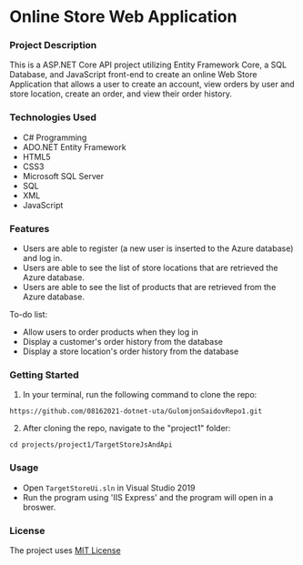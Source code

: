 # Online Store Web Application

### Project Description

This is a ASP.NET Core API project utilizing Entity Framework Core, a SQL Database, and JavaScript front-end to create an online Web Store Application that allows a user to create an account, view orders by user and store location, create an order, and view their order history.

### Technologies Used

* C# Programming
* ADO.NET Entity Framework
* HTML5
* CSS3
* Microsoft SQL Server
* SQL
* XML
* JavaScript

### Features

* Users are able to register (a new user is inserted to the Azure database) and log in.
* Users are able to see the list of store locations that are retrieved the Azure database.
* Users are able to see the list of products that are retrieved from the Azure database.

To-do list:

* Allow users to order products when they log in
* Display a customer's order history from the database
* Display a store location's order history from the database

### Getting Started

1. In your terminal, run the following command to clone the repo:

`https://github.com/08162021-dotnet-uta/GulomjonSaidovRepo1.git`

2. After cloning the repo, navigate to the "project1" folder:

`cd projects/project1/TargetStoreJsAndApi`

### Usage

* Open `TargetStoreUi.sln` in Visual Studio 2019
* Run the program using 'IIS Express' and the program will open in a broswer.

### License

The project uses [MIT License](https://github.com/08162021-dotnet-uta/GulomjonSaidovRepo1/blob/main/LICENSE)